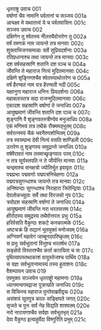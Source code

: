 धृतराष्ट्र उवाच	001  
वर्षाणां चैव नामानि पर्वतानां च सञ्जय	001a  
आचक्ष्व मे यथातत्त्वं ये च पर्वतवासिनः	001c  
सञ्जय उवाच	002  
दक्षिणेन तु श्वेतस्य नीलस्यैवोत्तरेण तु	002a  
वर्षं रमणकं नाम जायन्ते तत्र मानवाः	002c  
शुक्लाभिजनसम्पन्नाः सर्वे सुप्रियदर्शनाः	003a  
रतिप्रधानाश्च तथा जायन्ते तत्र मानवाः	003c  
दश वर्षसहस्राणि शतानि दश पञ्च च	004a  
जीवन्ति ते महाराज नित्यं मुदितमानसाः	004c  
दक्षिणे शृङ्गिणश्चैव श्वेतस्याथोत्तरेण च	005a  
वर्षं हैरण्वतं नाम यत्र हैरण्वती नदी	005c  
यक्षानुगा महाराज धनिनः प्रियदर्शनाः	006a  
महाबलास्तत्र सदा राजन्मुदितमानसाः	006c  
एकादश सहस्राणि वर्षाणां ते जनाधिप	007a  
आयुष्प्रमाणं जीवन्ति शतानि दश पञ्च च	007c  
शृङ्गाणि वै शृङ्गवतस्त्रीण्येव मनुजाधिप	008a  
एकं मणिमयं तत्र तथैकं रौक्ममद्भुतम्	008c  
सर्वरत्नमयं चैकं भवनैरुपशोभितम्	009a  
तत्र स्वयम्प्रभा देवी नित्यं वसति शाण्डिली	009c  
उत्तरेण तु शृङ्गस्य समुद्रान्ते जनाधिप	010a  
वर्षमैरावतं नाम तस्माच्छृङ्गवतः परम्	010c  
न तत्र सूर्यस्तपति न ते जीर्यन्ति मानवाः	011a  
चन्द्रमाश्च सनक्षत्रो ज्योतिर्भूत इवावृतः	011c  
पद्मप्रभाः पद्मवर्णाः पद्मपत्रनिभेक्षणाः	012a  
पद्मपत्रसुगन्धाश्च जायन्ते तत्र मानवाः	012c  
अनिष्पन्दाः सुगन्धाश्च निराहारा जितेन्द्रियाः	013a  
देवलोकच्युताः सर्वे तथा विरजसो नृप	013c  
त्रयोदश सहस्राणि वर्षाणां ते जनाधिप	014a  
आयुष्प्रमाणं जीवन्ति नरा भरतसत्तम	014c  
क्षीरोदस्य समुद्रस्य तथैवोत्तरतः प्रभुः	015a  
हरिर्वसति वैकुण्ठः शकटे कनकात्मके	015c  
अष्टचक्रं हि तद्यानं भूतयुक्तं मनोजवम्	016a  
अग्निवर्णं महावेगं जाम्बूनदपरिष्कृतम्	016c  
स प्रभुः सर्वभूतानां विभुश्च भरतर्षभ	017a  
सङ्क्षेपो विस्तरश्चैव कर्ता कारयिता च सः	017c  
पृथिव्यापस्तथाकाशं वायुस्तेजश्च पार्थिव	018a  
स यज्ञः सर्वभूतानामास्यं तस्य हुताशनः	018c  
वैशम्पायन उवाच	019  
एवमुक्तः सञ्जयेन धृतराष्ट्रो महामनाः	019a  
ध्यानमन्वगमद्राजा पुत्रान्प्रति जनाधिप	019c  
स विचिन्त्य महाराज पुनरेवाब्रवीद्वचः	020a  
असंशयं सूतपुत्र कालः सङ्क्षिपते जगत्	020c  
सृजते च पुनः सर्वं नेह विद्यति शाश्वतम्	020e  
नरो नारायणश्चैव सर्वज्ञः सर्वभूतभृत्	021a  
देवा वैकुण्ठ इत्याहुर्वेदा विष्णुरिति प्रभुम्	021c  
